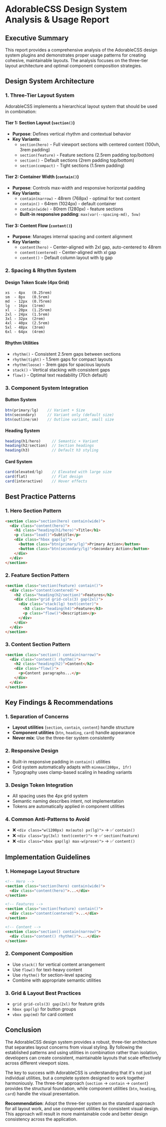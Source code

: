 # AdorableCSS Design System Analysis & Usage Report

## Executive Summary

This report provides a comprehensive analysis of the AdorableCSS design system plugins and demonstrates proper usage patterns for creating cohesive, maintainable layouts. The analysis focuses on the three-tier layout architecture and optimal component composition strategies.

## Design System Architecture

### 1. Three-Tier Layout System

AdorableCSS implements a hierarchical layout system that should be used in combination:

#### Tier 1: Section Layout (`section()`)
- **Purpose**: Defines vertical rhythm and contextual behavior
- **Key Variants**:
  - `section(hero)` - Full viewport sections with centered content (100vh, 3rem padding)
  - `section(feature)` - Feature sections (2.5rem padding top/bottom)
  - `section()` - Default sections (2rem padding top/bottom)
  - `section(compact)` - Tight sections (1.5rem padding)

#### Tier 2: Container Width (`contain()`)
- **Purpose**: Controls max-width and responsive horizontal padding
- **Key Variants**:
  - `contain(narrow)` - 48rem (768px) - optimal for text content
  - `contain()` - 64rem (1024px) - default container
  - `contain(wide)` - 80rem (1280px) - feature sections
  - **Built-in responsive padding**: `max(var(--spacing-md), 5vw)`

#### Tier 3: Content Flow (`content()`)
- **Purpose**: Manages internal spacing and content alignment
- **Key Variants**:
  - `content(hero)` - Center-aligned with 2xl gap, auto-centered to 48rem
  - `content(centered)` - Center-aligned with xl gap
  - `content()` - Default column layout with lg gap

### 2. Spacing & Rhythm System

#### Design Token Scale (4px Grid)
```
xs  - 4px   (0.25rem)
sm  - 8px   (0.5rem)
md  - 12px  (0.75rem)
lg  - 16px  (1rem)
xl  - 20px  (1.25rem)
2xl - 24px  (1.5rem)
3xl - 32px  (2rem)
4xl - 40px  (2.5rem)
5xl - 48px  (3rem)
6xl - 64px  (4rem)
```

#### Rhythm Utilities
- `rhythm()` - Consistent 2.5rem gaps between sections
- `rhythm(tight)` - 1.5rem gaps for compact layouts
- `rhythm(loose)` - 3rem gaps for spacious layouts
- `stack()` - Vertical stacking with consistent gaps
- `flow()` - Optimal text readability (70ch default)

### 3. Component System Integration

#### Button System
```typescript
btn(primary/lg)    // Variant + Size
btn(secondary)     // Variant only (default size)
btn(outline/sm)    // Outline variant, small size
```

#### Heading System
```typescript
heading(h1/hero)     // Semantic + Variant
heading(h2/section)  // Section headings
heading(h3)          // Default h3 styling
```

#### Card System
```typescript
card(elevated/lg)    // Elevated with large size
card(flat)           // Flat design
card(interactive)    // Hover effects
```

## Best Practice Patterns

### 1. Hero Section Pattern
```html
<section class="section(hero) contain(wide)">
  <div class="content(hero)">
    <h1 class="heading(h1/hero)">Title</h1>
    <p class="lead()">Subtitle</p>
    <div class="hbox gap(lg)">
      <button class="btn(primary/lg)">Primary Action</button>
      <button class="btn(secondary/lg)">Secondary Action</button>
    </div>
  </div>
</section>
```

### 2. Feature Section Pattern
```html
<section class="section(feature) contain()">
  <div class="content(centered)">
    <h2 class="heading(h2/section)">Features</h2>
    <div class="grid grid-cols(3) gap(2xl)">
      <div class="stack(lg) text(center)">
        <h3 class="heading(h4)">Feature</h3>
        <p class="flow()">Description</p>
      </div>
    </div>
  </div>
</section>
```

### 3. Content Section Pattern
```html
<section class="section() contain(narrow)">
  <div class="content() rhythm()">
    <h2 class="heading(h2)">Content</h2>
    <div class="flow()">
      <p>Content paragraphs...</p>
    </div>
  </div>
</section>
```

## Key Findings & Recommendations

### 1. Separation of Concerns
- **Layout utilities** (`section`, `contain`, `content`) handle structure
- **Component utilities** (`btn`, `heading`, `card`) handle appearance
- **Never mix**: Use the three-tier system consistently

### 2. Responsive Design
- Built-in responsive padding in `contain()` utilities
- Grid system automatically adapts with `minmax(280px, 1fr)`
- Typography uses clamp-based scaling in heading variants

### 3. Design Token Integration
- All spacing uses the 4px grid system
- Semantic naming describes intent, not implementation
- Tokens are automatically applied in component utilities

### 4. Common Anti-Patterns to Avoid
- ❌ `<div class="w(1200px) mx(auto) px(lg)">` → ✅ `contain()`
- ❌ `<div class="py(3xl) text(center)">` → ✅ `section(feature)`
- ❌ `<div class="vbox gap(lg) max-w(prose)">` → ✅ `content()`

## Implementation Guidelines

### 1. Homepage Layout Structure
```html
<!-- Hero -->
<section class="section(hero) contain(wide)">
  <div class="content(hero)">...</div>
</section>

<!-- Features -->
<section class="section(feature) contain()">
  <div class="content(centered)">...</div>
</section>

<!-- Content -->
<section class="section() contain(narrow)">
  <div class="content() rhythm()">...</div>
</section>
```

### 2. Component Composition
- Use `stack()` for vertical content arrangement
- Use `flow()` for text-heavy content
- Use `rhythm()` for section-level spacing
- Combine with appropriate semantic utilities

### 3. Grid & Layout Best Practices
- `grid grid-cols(3) gap(2xl)` for feature grids
- `hbox gap(lg)` for button groups
- `vbox gap(md)` for card content

## Conclusion

The AdorableCSS design system provides a robust, three-tier architecture that separates layout concerns from visual styling. By following the established patterns and using utilities in combination rather than isolation, developers can create consistent, maintainable layouts that scale effectively across different viewport sizes.

The key to success with AdorableCSS is understanding that it's not just individual utilities, but a complete system designed to work together harmoniously. The three-tier approach (`section` → `contain` → `content`) provides the structural foundation, while component utilities (`btn`, `heading`, `card`) handle the visual presentation.

**Recommendation**: Adopt the three-tier system as the standard approach for all layout work, and use component utilities for consistent visual design. This approach will result in more maintainable code and better design consistency across the application.